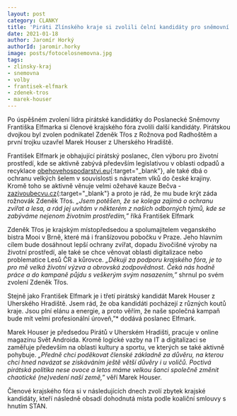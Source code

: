 ```yaml
---
layout: post
category: CLANKY
title: 'Piráti Zlínského kraje si zvolili čelní kandidáty pro sněmovní volby'
date: 2021-01-18
author: Jaromír Horký
authorId: jaromir.horky
image: posts/fotocelosnemovna.jpg
tags: 
- zlinsky-kraj
- snemovna
- volby
- frantisek-elfmark
- zdenek-tros
- marek-houser
---
```


Po úspěšném zvolení lídra pirátské kandidátky do Poslanecké Sněmovny Františka Elfmarka si členové krajského fóra zvolili další kandidáty. Pirátskou dvojkou byl zvolen podnikatel Zdeněk Třos z Rožnova pod Radhoštěm a první trojku uzavřel Marek Houser z Uherského Hradiště.

František Elfmark  je obhajující pirátský poslanec, člen výboru pro životní prostředí, kde se aktivně zabývá především  legislativou v oblasti odpadů a recyklace [obehovehospodarstvi.eu](https://www.obehovehospodarstvi.eu){:target="_blank"}, ale také dbá o ochranu velkých šelem v souvislosti s návratem vlků do české krajiny. Kromě toho se aktivně věnuje velmi ožehavé kauze Bečva - [zazivoubecvu.cz](https://zazivoubecvu.cz){:target="_blank"} a proto je rád, že mu bude krýt záda rožnovák Zdeněk Třos. *„Jsem potěšen, že se kolega zajímá o ochranu zvířat a lesa, a rád jej uvítám v některém z našich odborných týmů, kde se zabýváme nejenom životním prostředím,”* říká František Elfmark

Zdeněk Třos je krajským místopředsedou a spolumajitelem veganského bistra Mooi v Brně, které má i franšízovou pobočku v Praze. Jeho hlavním cílem bude dosáhnout lepší ochrany zvířat, dopadu živočišné výroby na životní prostředí, ale také se chce věnovat oblasti digitalizace nebo problematice Lesů ČR a kůrovce. *„Děkuji za podporu krajského fóra, je to pro mě velká životní výzva a obrovská zodpovědnost. Čeká nás hodně práce a do kampaně půjdu s veškerým svým nasazením,”* shrnul po svém zvolení Zdeněk Třos.

Stejně jako František Elfmark je i třetí pirátský kandidát Marek Houser z Uherského Hradiště. Jsem rád, že oba kandidáti pocházejí z různých koutů kraje. Jsou plní elánu a energie, a proto věřím, že naše společná kampaň bude mít velmi profesionální úroveň,”* dodává poslanec Elfmark.

Marek Houser je předsedou Pirátů v Uherském Hradišti, pracuje v online magazínu Svět Androida. Kromě logické vazby na IT a digitalizaci se zaměřuje především na oblasti kultury a sportu, ve kterých se také aktivně pohybuje. *„Předně chci poděkovat členské základně za důvěru, na kterou chci hned navázat se získáváním ještě větší důvěry i u voličů. Poctivá pirátská politika nese ovoce a letos máme velkou šanci společně změnit chaotické (ne)vedení naší země,”* věří Marek Houser.

Členové krajského fóra si v následujících dnech zvolí zbytek krajské kandidáty, kteří následně obsadí dohodnutá místa podle koaliční smlouvy s hnutím STAN.

